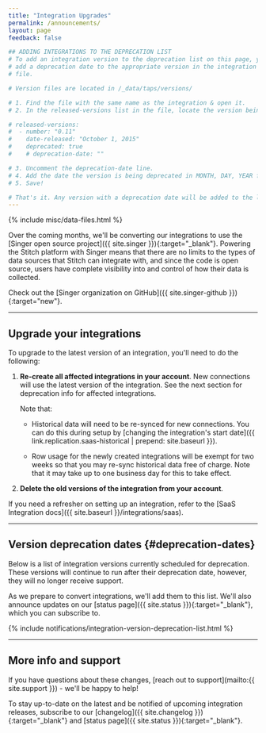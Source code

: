 ```yaml
---
title: "Integration Upgrades"
permalink: /announcements/
layout: page
feedback: false

## ADDING INTEGRATIONS TO THE DEPRECATION LIST
# To add an integration version to the deprecation list on this page, you need to
# add a deprecation date to the appropriate version in the integration's version
# file.

# Version files are located in /_data/taps/versions/

# 1. Find the file with the same name as the integration & open it.
# 2. In the released-versions list in the file, locate the version being deprecated. For example:

# released-versions:
#  - number: "0.11"
#    date-released: "October 1, 2015"
#    deprecated: true
#    # deprecation-date: ""

# 3. Uncomment the deprecation-date line.
# 4. Add the date the version is being deprecated in MONTH, DAY, YEAR format. For example: "November 22, 2017" Don't forget the double quotes, stuff won't work.
# 5. Save!

# That's it. Any version with a deprecation date will be added to the list on this page.
---
```

{% include misc/data-files.html %}

Over the coming months, we'll be converting our integrations to use the [Singer open source project]({{ site.singer }}){:target="_blank"}. Powering the Stitch platform with Singer means that there are no limits to the types of data sources that Stitch can integrate with, and since the code is open source, users have complete visibility into and control of how their data is collected.

Check out the [Singer organization on GitHub]({{ site.singer-github }}){:target="new"}.

---

## Upgrade your integrations

To upgrade to the latest version of an integration, you'll need to do the following:

1. **Re-create all affected integrations in your account**. New connections will use the latest version of the integration. See the next section for deprecation info for affected integrations.

   Note that:

   - Historical data will need to be re-synced for new connections. You can do this during setup by [changing the integration's start date]({{ link.replication.saas-historical | prepend: site.baseurl }}).

    - Row usage for the newly created integrations will be exempt for two weeks so that you may re-sync historical data free of charge. Note that it may take up to one business day for this to take effect.
2. **Delete the old versions of the integration from your account**.

If you need a refresher on setting up an integration, refer to the [SaaS Integration docs]({{ site.baseurl }}/integrations/saas).

---

## Version deprecation dates {#deprecation-dates}

Below is a list of integration versions currently scheduled for deprecation. These versions will continue to run after their deprecation date, however, they will no longer receive support.

As we prepare to convert integrations, we'll add them to this list. We'll also announce updates on our [status page]({{ site.status }}){:target="_blank"}, which you can subscribe to.

{% include notifications/integration-version-deprecation-list.html %}

---

## More info and support

If you have questions about these changes, [reach out to support](mailto:{{ site.support }}) - we'll be happy to help!

To stay up-to-date on the latest and be notified of upcoming integration releases, subscribe to our [changelog]({{ site.changelog }}){:target="_blank"} and [status page]({{ site.status }}){:target="_blank"}.
